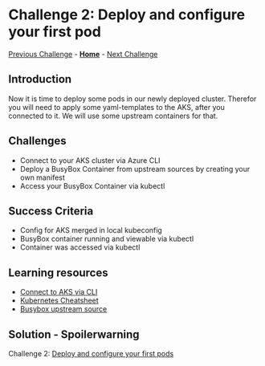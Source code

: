 # Challenge 2: Deploy and configure your first pod

[Previous Challenge](./01-Setup-Environment.md) - **[Home](../README.md)** - [Next Challenge](./03-Azure-Monitor.md)

## Introduction

Now it is time to deploy some pods in our newly deployed cluster. Therefor you will need to apply some yaml-templates to the AKS, after you connected to it. We will use some upstream containers for that.

## Challenges

- Connect to your AKS cluster via Azure CLI
- Deploy a BusyBox Container from upstream sources by creating your own manifest
- Access your BusyBox Container via kubectl

## Success Criteria

- Config for AKS merged in local kubeconfig
- BusyBox container running and viewable via kubectl
- Container was accessed via kubectl

## Learning resources

- [Connect to AKS via CLI](https://learn.microsoft.com/en-us/azure/aks/learn/quick-kubernetes-deploy-cli#connect-to-the-cluster)
- [Kubernetes Cheatsheet](https://kubernetes.io/docs/reference/kubectl/cheatsheet/)
- [Busybox upstream source](https://hub.docker.com/_/busybox)

## Solution - Spoilerwarning

Challenge 2: [Deploy and configure your first pods](../Solutionguide/02-Deploy-and-configure-solution.md)
